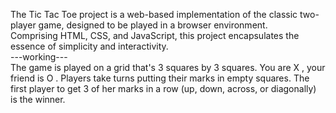The Tic Tac Toe project is a web-based implementation of the classic two-player game, designed to be played in a browser environment. 
<br>
Comprising HTML, CSS, and JavaScript, this project encapsulates the essence of simplicity and interactivity.
<br>
---working---
<br>
The game is played on a grid that's 3 squares by 3 squares. You are X , your friend is O . Players take turns putting their marks in empty squares. The first player to get 3 of her marks in a row (up, down, across, or diagonally) is the winner.
